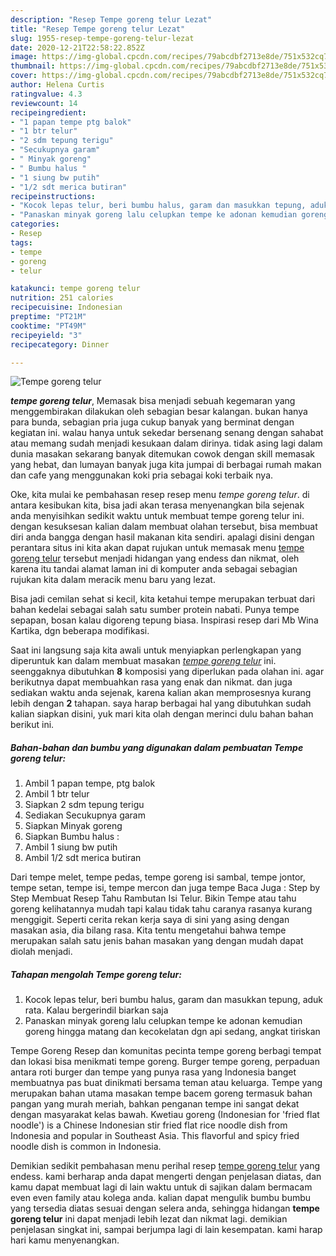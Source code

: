 ```yaml
---
description: "Resep Tempe goreng telur Lezat"
title: "Resep Tempe goreng telur Lezat"
slug: 1955-resep-tempe-goreng-telur-lezat
date: 2020-12-21T22:58:22.852Z
image: https://img-global.cpcdn.com/recipes/79abcdbf2713e8de/751x532cq70/tempe-goreng-telur-foto-resep-utama.jpg
thumbnail: https://img-global.cpcdn.com/recipes/79abcdbf2713e8de/751x532cq70/tempe-goreng-telur-foto-resep-utama.jpg
cover: https://img-global.cpcdn.com/recipes/79abcdbf2713e8de/751x532cq70/tempe-goreng-telur-foto-resep-utama.jpg
author: Helena Curtis
ratingvalue: 4.3
reviewcount: 14
recipeingredient:
- "1 papan tempe ptg balok"
- "1 btr telur"
- "2 sdm tepung terigu"
- "Secukupnya garam"
- " Minyak goreng"
- " Bumbu halus "
- "1 siung bw putih"
- "1/2 sdt merica butiran"
recipeinstructions:
- "Kocok lepas telur, beri bumbu halus, garam dan masukkan tepung, aduk rata. Kalau bergerindil biarkan saja"
- "Panaskan minyak goreng lalu celupkan tempe ke adonan kemudian goreng hingga matang dan kecokelatan dgn api sedang, angkat tiriskan"
categories:
- Resep
tags:
- tempe
- goreng
- telur

katakunci: tempe goreng telur 
nutrition: 251 calories
recipecuisine: Indonesian
preptime: "PT21M"
cooktime: "PT49M"
recipeyield: "3"
recipecategory: Dinner

---
```



![Tempe goreng telur](https://img-global.cpcdn.com/recipes/79abcdbf2713e8de/751x532cq70/tempe-goreng-telur-foto-resep-utama.jpg)

<b><i>tempe goreng telur</i></b>, Memasak bisa menjadi sebuah kegemaran yang menggembirakan dilakukan oleh sebagian besar kalangan. bukan hanya para bunda, sebagian pria juga cukup banyak yang berminat dengan kegiatan ini. walau hanya untuk sekedar bersenang senang dengan sahabat atau memang sudah menjadi kesukaan dalam dirinya. tidak asing lagi dalam dunia masakan sekarang banyak ditemukan cowok dengan skill memasak yang hebat, dan lumayan banyak juga kita jumpai di berbagai rumah makan dan cafe yang menggunakan koki pria sebagai koki terbaik nya.

Oke, kita mulai ke pembahasan resep resep menu <i>tempe goreng telur</i>. di antara kesibukan kita, bisa jadi akan terasa menyenangkan bila sejenak anda menyisihkan sedikit waktu untuk membuat tempe goreng telur ini. dengan kesuksesan kalian dalam membuat olahan tersebut, bisa membuat diri anda bangga dengan hasil makanan kita sendiri. apalagi disini dengan perantara situs ini kita akan dapat rujukan untuk memasak menu <u>tempe goreng telur</u> tersebut menjadi hidangan yang endess dan nikmat, oleh karena itu tandai alamat laman ini di komputer anda sebagai sebagian rujukan kita dalam meracik menu baru yang lezat.

Bisa jadi cemilan sehat si kecil, kita ketahui tempe merupakan terbuat dari bahan kedelai sebagai salah satu sumber protein nabati. Punya tempe sepapan, bosan kalau digoreng tepung biasa. Inspirasi resep dari Mb Wina Kartika, dgn beberapa modifikasi.


Saat ini langsung saja kita awali untuk menyiapkan perlengkapan yang diperuntuk kan dalam membuat masakan <u><i>tempe goreng telur</i></u> ini. seenggaknya dibutuhkan <b>8</b> komposisi yang diperlukan pada olahan ini. agar berikutnya dapat membuahkan rasa yang enak dan nikmat. dan juga sediakan waktu anda sejenak, karena kalian akan memprosesnya kurang lebih dengan <b>2</b> tahapan. saya harap berbagai hal yang dibutuhkan sudah kalian siapkan disini, yuk mari kita olah dengan merinci dulu bahan bahan berikut ini.

<!--inarticleads1-->

##### Bahan-bahan dan bumbu yang digunakan dalam pembuatan Tempe goreng telur:

1. Ambil 1 papan tempe, ptg balok
1. Ambil 1 btr telur
1. Siapkan 2 sdm tepung terigu
1. Sediakan Secukupnya garam
1. Siapkan  Minyak goreng
1. Siapkan  Bumbu halus :
1. Ambil 1 siung bw putih
1. Ambil 1/2 sdt merica butiran


Dari tempe melet, tempe pedas, tempe goreng isi sambal, tempe jontor, tempe setan, tempe isi, tempe mercon dan juga tempe Baca Juga : Step by Step Membuat Resep Tahu Rambutan Isi Telur. Bikin Tempe atau tahu goreng kelihatannya mudah tapi kalau tidak tahu caranya rasanya kurang menggigit. Seperti cerita rekan kerja saya di sini yang asing dengan masakan asia, dia bilang rasa. Kita tentu mengetahui bahwa tempe merupakan salah satu jenis bahan masakan yang dengan mudah dapat diolah menjadi. 

<!--inarticleads2-->

##### Tahapan mengolah Tempe goreng telur:

1. Kocok lepas telur, beri bumbu halus, garam dan masukkan tepung, aduk rata. Kalau bergerindil biarkan saja
1. Panaskan minyak goreng lalu celupkan tempe ke adonan kemudian goreng hingga matang dan kecokelatan dgn api sedang, angkat tiriskan


Tempe Goreng Resep dan komunitas pecinta tempe goreng berbagi tempat dan lokasi bisa menikmati tempe goreng. Burger tempe goreng, perpaduan antara roti burger dan tempe yang punya rasa yang Indonesia banget membuatnya pas buat dinikmati bersama teman atau keluarga. Tempe yang merupakan bahan utama masakan tempe bacem goreng termasuk bahan pangan yang murah meriah, bahkan penganan tempe ini sangat dekat dengan masyarakat kelas bawah. Kwetiau goreng (Indonesian for &#39;fried flat noodle&#39;) is a Chinese Indonesian stir fried flat rice noodle dish from Indonesia and popular in Southeast Asia. This flavorful and spicy fried noodle dish is common in Indonesia. 

Demikian sedikit pembahasan menu perihal resep <u>tempe goreng telur</u> yang endess. kami berharap anda dapat mengerti dengan penjelasan diatas, dan kamu dapat membuat lagi di lain waktu untuk di sajikan dalam bermacam even even family atau kolega anda. kalian dapat mengulik bumbu bumbu yang tersedia diatas sesuai dengan selera anda, sehingga hidangan <b>tempe goreng telur</b> ini dapat menjadi lebih lezat dan nikmat lagi. demikian penjelasan singkat ini, sampai berjumpa lagi di lain kesempatan. kami harap hari kamu menyenangkan.
